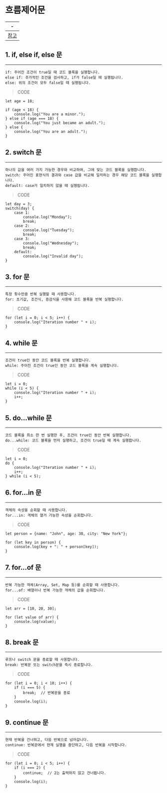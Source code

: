 # 흐름제어문


|-|
|-|
|[참고](https://developer.mozilla.org/ko/docs/Web/JavaScript/Guide/Control_flow_and_error_handling)|


## 1. if, else if, else 문
---

```
if: 주어진 조건이 true일 때 코드 블록을 실행합니다.
else if: 추가적인 조건을 검사하고, if가 false일 때 실행됩니다.
else: 위의 조건이 모두 false일 때 실행됩니다.
```

> CODE
```
let age = 18;

if (age < 18) {
    console.log("You are a minor.");
} else if (age === 18) {
    console.log("You just became an adult.");
} else {
    console.log("You are an adult.");
}

```

## 2. switch 문
---

```
하나의 값을 여러 가지 가능한 경우와 비교하여, 그에 맞는 코드 블록을 실행합니다.
switch: 주어진 표현식의 결과와 case 값을 비교해 일치하는 경우 해당 코드 블록을 실행합니다.
default: case가 일치하지 않을 때 실행됩니다.
```

> CODE
```
let day = 3;
switch(day) {
    case 1:
        console.log("Monday");
        break;
    case 2:
        console.log("Tuesday");
        break;
    case 3:
        console.log("Wednesday");
        break;
    default:
        console.log("Invalid day");
}

```

## 3. for 문
---

```
특정 횟수만큼 반복 실행할 때 사용합니다.
for: 초기값, 조건식, 증감식을 사용해 코드 블록을 반복 실행합니다.
```

> CODE
```
for (let i = 0; i < 5; i++) {
    console.log("Iteration number " + i);
}

```

## 4. while 문
---

```
조건이 true인 동안 코드 블록을 반복 실행합니다.
while: 주어진 조건이 true인 동안 코드 블록을 계속 실행합니다.
```

> CODE
```
let i = 0;
while (i < 5) {
    console.log("Iteration number " + i);
    i++;
}

```

## 5. do...while 문
---

```
코드 블록을 최소 한 번 실행한 후, 조건이 true인 동안 반복 실행합니다.
do...while: 코드 블록을 먼저 실행하고, 조건이 true일 때 계속 실행합니다.
```

> CODE
```
let i = 0;
do {
    console.log("Iteration number " + i);
    i++;
} while (i < 5);

```

## 6. for...in 문
---

```
객체의 속성을 순회할 때 사용합니다.
for...in: 객체의 열거 가능한 속성을 순회합니다.
```

> CODE
```
let person = {name: "John", age: 30, city: "New York"};

for (let key in person) {
    console.log(key + ": " + person[key]);
}

```

## 7. for...of 문
---

```
반복 가능한 객체(Array, Set, Map 등)를 순회할 때 사용합니다.
for...of: 배열이나 반복 가능한 객체의 값을 순회합니다.
```

> CODE
```
let arr = [10, 20, 30];

for (let value of arr) {
    console.log(value);
}

```

## 8. break 문
---

```
루프나 switch 문을 종료할 때 사용합니다.
break: 반복문 또는 switch문을 즉시 종료합니다.
```

> CODE
```
for (let i = 0; i < 10; i++) {
    if (i === 5) {
        break;  // 반복문을 종료
    }
    console.log(i);
}

```

## 9. continue 문
---

```
현재 반복을 건너뛰고, 다음 반복으로 넘어갑니다.
continue: 반복문에서 현재 실행을 중단하고, 다음 반복을 시작합니다.
```

> CODE
```
for (let i = 0; i < 5; i++) {
    if (i === 2) {
        continue;  // 2는 출력하지 않고 건너뜁니다.
    }
    console.log(i);
}

```
